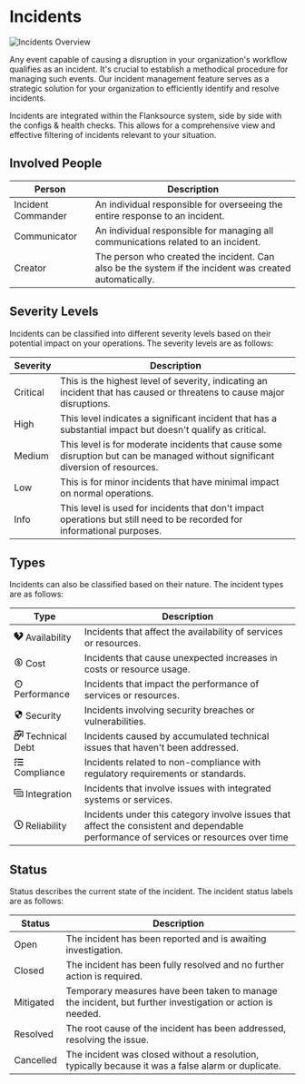 # Incidents

![Incidents Overview](/img/incidents.png)

Any event capable of causing a disruption in your organization's workflow qualifies as an incident. It's crucial to establish a methodical procedure for managing such events. Our incident management feature serves as a strategic solution for your organization to efficiently identify and resolve incidents.

Incidents are integrated within the Flanksource system, side by side with the configs & health checks. This allows for a comprehensive view and effective filtering of incidents relevant to your situation.

## Involved People

| Person             | Description                                                                                            |
| ------------------ | ------------------------------------------------------------------------------------------------------ |
| Incident Commander | An individual responsible for overseeing the entire response to an incident.                           |
| Communicator       | An individual responsible for managing all communications related to an incident.                      |
| Creator            | The person who created the incident. Can also be the system if the incident was created automatically. |

## Severity Levels

Incidents can be classified into different severity levels based on their potential impact on your operations. The severity levels are as follows:

| Severity | Description                                                                                                                    |
| -------- | ------------------------------------------------------------------------------------------------------------------------------ |
| Critical | This is the highest level of severity, indicating an incident that has caused or threatens to cause major disruptions.         |
| High     | This level indicates a significant incident that has a substantial impact but doesn't qualify as critical.                     |
| Medium   | This level is for moderate incidents that cause some disruption but can be managed without significant diversion of resources. |
| Low      | This is for minor incidents that have minimal impact on normal operations.                                                     |
| Info     | This level is used for incidents that don't impact operations but still need to be recorded for informational purposes.        |

## Types

Incidents can also be classified based on their nature. The incident types are as follows:

| Type                                                                                                                                                                                                                                                                                                                                                                                                                                                                                                                                                                                                                                                                                                                                                                                                                                                                                                                    | Description                                                                                                                           |
| ----------------------------------------------------------------------------------------------------------------------------------------------------------------------------------------------------------------------------------------------------------------------------------------------------------------------------------------------------------------------------------------------------------------------------------------------------------------------------------------------------------------------------------------------------------------------------------------------------------------------------------------------------------------------------------------------------------------------------------------------------------------------------------------------------------------------------------------------------------------------------------------------------------------------- | ------------------------------------------------------------------------------------------------------------------------------------- |
| <svg stroke="currentColor" fill="currentColor" stroke-width="0" version="1.1" viewBox="0 0 16 16" height="1em" width="1em" xmlns="http://www.w3.org/2000/svg"><path d="M11.8 1c2.318 0 4.2 1.882 4.2 4.2 0 4.566-4.935 5.982-8 10.616-3.243-4.663-8-5.9-8-10.616 0-2.319 1.882-4.2 4.2-4.2 0.943 0 1.812 0.43 2.512 1.060l-1.213 1.94 3.5 2-2 5 5.5-6-3.5-2 0.967-1.451c0.553-0.34 1.175-0.549 1.833-0.549z"></path></svg> Availability                                                                                                                                                                                                                                                                                                                                                                                                                                                                                 | Incidents that affect the availability of services or resources.                                                                      |
| <svg stroke="currentColor" fill="currentColor" stroke-width="0" viewBox="0 0 24 24" height="1em" width="1em" xmlns="http://www.w3.org/2000/svg"><path d="M12 2a10 10 0 1 0 10 10A10 10 0 0 0 12 2zm0 18a8 8 0 1 1 8-8 8 8 0 0 1-8 8z"></path><path d="M12 11c-2 0-2-.63-2-1s.7-1 2-1 1.39.64 1.4 1h2A3 3 0 0 0 13 7.12V6h-2v1.09C9 7.42 8 8.71 8 10c0 1.12.52 3 4 3 2 0 2 .68 2 1s-.62 1-2 1c-1.84 0-2-.86-2-1H8c0 .92.66 2.55 3 2.92V18h2v-1.08c2-.34 3-1.63 3-2.92 0-1.12-.52-3-4-3z"></path></svg> Cost                                                                                                                                                                                                                                                                                                                                                                                                              | Incidents that cause unexpected increases in costs or resource usage.                                                                 |
| <svg stroke="currentColor" fill="currentColor" stroke-width="0" viewBox="0 0 512 512" height="1em" width="1em" xmlns="http://www.w3.org/2000/svg"><path d="M128 416h256v48H128zM256 288c17.7 0 32-14.3 32-32s-14.3-32-32-32c-3 0-6 .4-8.8 1.2l-66.7-48.7-4 3.5 48.9 66.7c-.9 2.9-1.4 6-1.4 9.3 0 17.7 14.3 32 32 32z"></path><path d="M256 48C141.1 48 48 141.1 48 256c0 48.3 16.5 92.7 44.1 128h58.8l4-4 22.1-22.1-22.9-22.9-22.1 22c-19.9-24.3-32.1-54-35.2-85H128v-32H96.8c3.1-31 15.3-60.7 35.2-85l22.1 22 22.9-22.9-22-22.1c24.3-19.9 54-32.1 85-35.2V128h32V96.8c31 3.1 60.7 15.3 85 35.2l-22 22.1 22.9 22.9 22.1-22c19.9 24.3 32.1 54 35.2 85H384v32h31.2c-3.1 31-15.3 60.7-35.2 85l-22.1-22-22.9 22.9 22.1 22.1 4 4h58.8c27.6-35.3 44.1-79.7 44.1-128 0-114.9-93.1-208-208-208z"></path></svg> Performance                                                                                                      | Incidents that impact the performance of services or resources.                                                                       |
| <svg stroke="currentColor" fill="currentColor" stroke-width="0" viewBox="0 0 24 24" height="1em" width="1em" xmlns="http://www.w3.org/2000/svg"><path fill="none" d="M0 0h24v24H0z"></path><path d="M12 1L3 5v6c0 5.55 3.84 10.74 9 12 5.16-1.26 9-6.45 9-12V5l-9-4zm0 10.99h7c-.53 4.12-3.28 7.79-7 8.94V12H5V6.3l7-3.11v8.8z"></path></svg> Security                                                                                                                                                                                                                                                                                                                                                                                                                                                                                                                                                                  | Incidents involving security breaches or vulnerabilities.                                                                             |
| <svg stroke="currentColor" fill="currentColor" stroke-width="0" viewBox="0 0 24 24" height="1em" width="1em" xmlns="http://www.w3.org/2000/svg"><path fill="none" stroke="#000" stroke-width="2" d="M19,7 C19,7 14,14 6.5,14 C4.5,14 1,15 1,19 L1,23 L12,23 L12,19 C12,16.5 15,18 19,11 L17.5,9.5 M3,5 L3,2 L23,2 L23,16 L20,16 M11,1 L15,1 L15,3 L11,3 L11,1 Z M6.5,14 C8.43299662,14 10,12.4329966 10,10.5 C10,8.56700338 8.43299662,7 6.5,7 C4.56700338,7 3,8.56700338 3,10.5 C3,12.4329966 4.56700338,14 6.5,14 Z"></path></svg> Technical Debt                                                                                                                                                                                                                                                                                                                                                                     | Incidents caused by accumulated technical issues that haven't been addressed.                                                         |
| <svg stroke="currentColor" fill="currentColor" stroke-width="0" viewBox="0 0 512 512" height="1em" width="1em" xmlns="http://www.w3.org/2000/svg"><path d="M139.61 35.5a12 12 0 0 0-17 0L58.93 98.81l-22.7-22.12a12 12 0 0 0-17 0L3.53 92.41a12 12 0 0 0 0 17l47.59 47.4a12.78 12.78 0 0 0 17.61 0l15.59-15.62L156.52 69a12.09 12.09 0 0 0 .09-17zm0 159.19a12 12 0 0 0-17 0l-63.68 63.72-22.7-22.1a12 12 0 0 0-17 0L3.53 252a12 12 0 0 0 0 17L51 316.5a12.77 12.77 0 0 0 17.6 0l15.7-15.69 72.2-72.22a12 12 0 0 0 .09-16.9zM64 368c-26.49 0-48.59 21.5-48.59 48S37.53 464 64 464a48 48 0 0 0 0-96zm432 16H208a16 16 0 0 0-16 16v32a16 16 0 0 0 16 16h288a16 16 0 0 0 16-16v-32a16 16 0 0 0-16-16zm0-320H208a16 16 0 0 0-16 16v32a16 16 0 0 0 16 16h288a16 16 0 0 0 16-16V80a16 16 0 0 0-16-16zm0 160H208a16 16 0 0 0-16 16v32a16 16 0 0 0 16 16h288a16 16 0 0 0 16-16v-32a16 16 0 0 0-16-16z"></path></svg> Compliance | Incidents related to non-compliance with regulatory requirements or standards.                                                        |
| <svg stroke="currentColor" fill="currentColor" stroke-width="0" viewBox="0 0 24 24" height="1em" width="1em" xmlns="http://www.w3.org/2000/svg"><path fill="none" stroke="#231F20" stroke-width="2" d="M5,21 L23,21 L23,9 L5,9 M19,15 L1,15 L1,3 L19,3"></path></svg> Integration                                                                                                                                                                                                                                                                                                                                                                                                                                                                                                                                                                                                                                       | Incidents that involve issues with integrated systems or services.                                                                    |
| <svg stroke="currentColor" fill="currentColor" stroke-width="0" viewBox="0 0 512 512" height="1em" width="1em" xmlns="http://www.w3.org/2000/svg"><path d="M256 8C119 8 8 119 8 256s111 248 248 248 248-111 248-248S393 8 256 8zm0 448c-110.5 0-200-89.5-200-200S145.5 56 256 56s200 89.5 200 200-89.5 200-200 200zm61.8-104.4l-84.9-61.7c-3.1-2.3-4.9-5.9-4.9-9.7V116c0-6.6 5.4-12 12-12h32c6.6 0 12 5.4 12 12v141.7l66.8 48.6c5.4 3.9 6.5 11.4 2.6 16.8L334.6 349c-3.9 5.3-11.4 6.5-16.8 2.6z"></path></svg> Reliability                                                                                                                                                                                                                                                                                                                                                                                              | Incidents under this category involve issues that affect the consistent and dependable performance of services or resources over time |

## Status

Status describes the current state of the incident. The incident status labels are as follows:

| Status    | Description                                                                                               |
| --------- | --------------------------------------------------------------------------------------------------------- |
| Open      | The incident has been reported and is awaiting investigation.                                             |
| Closed    | The incident has been fully resolved and no further action is required.                                   |
| Mitigated | Temporary measures have been taken to manage the incident, but further investigation or action is needed. |
| Resolved  | The root cause of the incident has been addressed, resolving the issue.                                   |
| Cancelled | The incident was closed without a resolution, typically because it was a false alarm or duplicate.        |
